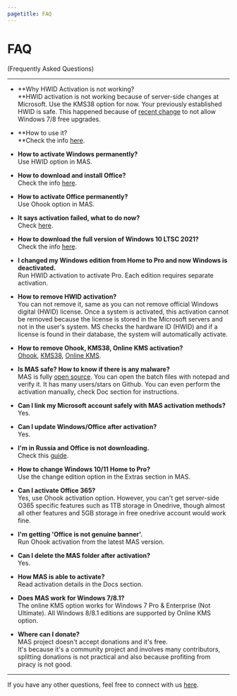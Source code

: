 ```yaml
---
pagetitle: FAQ
---
```


# FAQ

(Frequently Asked Questions)

------------------------------------------------------------------------

-   **Why HWID Activation is not working?\
    **HWID activation is not working because of server-side changes at Microsoft. Use the KMS38 option for now. Your previously established HWID is safe. This happened because of [recent change](https://devicepartner.microsoft.com/en-us/communications/comm-windows-ends-installation-path-for-free-windows-7-8-upgrade) to not allow Windows 7/8 free upgrades.

-   **How to use it?\
    **Check the info [here](index.html#Download__How_to_use_it).

-   **How to activate Windows permanently?**\
    Use HWID option in MAS.

-   **How to download and install Office?**\
    Check the info [here](genuine-installation-media.html).

-   **How to activate Office permanently?**\
    Use Ohook option in MAS.

-   **It says activation failed, what to do now?**\
    Check [here](troubleshoot.html).

-   **How to download the full version of Windows 10 LTSC 2021?**\
    Check the info [here](genuine-installation-media.html).

-   **I changed my Windows edition from Home to Pro and now Windows is deactivated.**\
    Run HWID activation to activate Pro. Each edition requires separate activation.

-   **How to remove HWID activation?**\
    You can not remove it, same as you can not remove official Windows digital (HWID) license. Once a system is activated, this activation cannot be removed because the license is stored in the Microsoft servers and not in the user's system. MS checks the hardware ID (HWID) and if a license is found in their database, the system will automatically activate.

-   **How to remove Ohook, KMS38, Online KMS activation?**\
    [Ohook](ohook.html#How_to_remove_Ohook), [KMS38](kms38.html#How_to_remove_KMS38), [Online KMS](online_kms.html#How_to_remove_Online_KMS).

-   **Is MAS safe? How to know if there is any malware?**\
    MAS is fully [open source](index.html#MAS_Latest_Release). You can open the batch files with notepad and verify it. It has many users/stars on Github. You can even perform the activation manually, check Doc section for instructions.

-   **Can I link my Microsoft account safely with MAS activation methods?**\
    Yes.

-   **Can I update Windows/Office after activation?**\
    Yes.

-   **I'm in Russia and Office is not downloading.**\
    Check this [guide](bypass-russian-geoblock.html).

-   **How to change Windows 10/11 Home to Pro?**\
    Use the change edition option in the Extras section in MAS.

-   **Can I activate Office 365?**\
    Yes, use Ohook activation option. However, you can't get server-side O365 specific features such as 1TB storage in Onedrive, though almost all other features and 5GB storage in free onedrive account would work fine.

-   **I'm getting 'Office is not genuine banner'.**\
    Run Ohook activation from the latest MAS version.

-   **Can I delete the MAS folder after activation?**\
    Yes.

-   **How MAS is able to activate?**\
    Read activation details in the Docs section.

-   **Does MAS work for Windows 7/8.1?**\
    The online KMS option works for Windows 7 Pro & Enterprise (Not Ultimate). All Windows 8/8.1 editions are supported by Online KMS option.

-   **Where can I donate?**\
    MAS project doesn't accept donations and it's free.\
    It's because it's a community project and involves many contributors, splitting donations is not practical and also because profiting from piracy is not good.

------------------------------------------------------------------------

If you have any other questions, feel free to connect with us [here](contactus.html).
